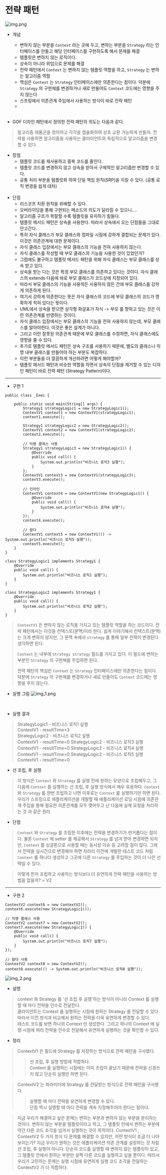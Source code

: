# 전략 패턴
![img.png](img.png)
* 개념
  - 변하지 않는 부분을 `Context` 라는 곳에 두고, 변하는 부분을 `Strategy` 라는 인터페이스를 만들고 해당 인터페이스를 구현하도록 해서 문제를 해결  
  - 템플릿은 변하지 않는 로직이다.  
  - 상속이 아니라 위임으로 문제를 해결  
  - 전략 패턴에서 `Context` 는 변하지 않는 템플릿 역할을 하고, `Strategy` 는 변하는 알고리즘 역할  
  - 핵심은 `Context` 는 `Strategy` 인터페이스에만 의존한다는 점이다. 덕분에 `Strategy` 의 구현체를 변경하거나 새로 만들어도 `Context` 코드에는 영향을 주지 않는다  
  - 스프링에서 의존관계 주입에서 사용하는 방식이 바로 전략 패턴  
  -   
  <br/>

* GOF 디자인 패턴에서 정의한 전략 패턴의 의도는 다음과 같다.
> 알고리즘 제품군을 정의하고 각각을 캡슐화하여 상호 교환 가능하게 만들자. 전략을 사용하면 알고리즘을
사용하는 클라이언트와 독립적으로 알고리즘을 변경할 수 있다.

* 장점  
  - 템플릿 코드를 재사용하고 중복 코드를 줄인다.  
  - 템플릿 코드를 변경하지 않고 상속을 받아서 구체적인 알고리즘만 변경할 수 있다.
  - 공통 처리 부분을 템플릿화 하여 단일 책임 원칙(SRP)을 지킬 수 있다. (공통 로직 변경을 쉽게 대처)  
    <br/>
* 단점  
  - 리스코프 치환 원칙을 위배할 수 있다.  
  - 오버라이딩을 통해 구현되는 메소드의 의도가 달라질 수 있으니....
  - 알고리즘 구조가 복잘할 수록 템플릿을 유지하기 힘들다.
  - 템플릿 메서드 패턴은 상속을 사용한다. 따라서 상속에서 오는 단점들을 그대로 안고간다.  
  - 특히 자식 클래스가 부모 클래스와 컴파일 시점에 강하게 결합되는 문제가 있다. 이것은 의존관계에 대한 문제이다.  
  - 자식 클래스 입장에서는 부모 클래스의 기능을 전혀 사용하지 않는다.  
  - 자식 클래스를 작성할 때 부모 클래스의 기능을 사용한 것이 있었던가?  
  - 그럼에도 불구하고 템플릿 메서드 패턴을 위해 자식 클래스는 부모 클래스를 상속 받고 있다.  
  - 상속을 받는 다는 것은 특정 부모 클래스를 의존하고 있다는 것이다. 자식 클래스의 extends 다음에 바로 부모 클래스가 코드상에 지정되어 있다.  
  - 따라서 부모 클래스의 기능을 사용하든 사용하지 않든 간에 부모 클래스를 강하게 의존하게 된다.  
  - 여기서 강하게 의존한다는 뜻은 자식 클래스의 코드에 부모 클래스의 코드가 명확하게 적혀 있다는 뜻이다.  
  - UML에서 상속을 받으면 삼각형 화살표가 자식 -> 부모 를 향하고 있는 것은 이런 의존관계를 반영하는 것이다.  
  - 자식 클래스 입장에서는 부모 클래스의 기능을 전혀 사용하지 않는데, 부모 클래스를 알아야한다. 이것은 좋은 설계가 아니다.  
  - 그리고 이런 잘못된 의존관계 때문에 부모 클래스를 수정하면, 자식 클래스에도 영향을 줄 수 있다.  
  - 추가로 템플릿 메서드 패턴은 상속 구조를 사용하기 때문에, 별도의 클래스나 익명 내부 클래스를 만들어야 하는 부분도 복잡하다.
  - 이런 부분들을 더 깔끔하게 개선하려면 어떻게 해야할까?  
  - 템플릿 메서드 패턴과 비슷한 역할을 하면서 상속의 단점을 제거할 수 있는 디자인 패턴이 바로 전략 패턴 (Strategy Pattern)이다.


---------------------------------------
* 구현 1
<pre>
<code>public class _Exec {

    public static void main(String[] args) {
        Strategy1 strategyLogic1 = new StrategyLogic1();
        ContextV1 context1 = new ContextV1(strategyLogic1);
        context1.execute();

        Strategy1 strategyLogic2 = new StrategyLogic2();
        ContextV1 context2 = new ContextV1(strategyLogic2);
        context2.execute();

        // 익명 클래스 사용
        Strategy1 strategyLogic3 = new StrategyLogic1() {
            @Override
            public void call() {
                System.out.println("비즈니스 로직3 실행");
            }
        };
        ContextV1 context3 = new ContextV1(strategyLogic3);
        context3.execute();

        // 인라인
        ContextV1 context4 = new ContextV1(new StrategyLogic1() {
            @Override
            public void call() {
                System.out.println("비즈니스 로직4 실행");
            }
        });
        context4.execute();

        // 람다
        ContextV1 context5 = new ContextV1(() -> System.out.println("비즈니스 로직5 실행"));
        context5.execute();
    }
}

class StrategyLogic1 implements Strategy1 {
    @Override
    public void call() {
        System.out.println("비즈니스 로직1 실행");
    }
}

class StrategyLogic2 implements Strategy1 {
    @Override
    public void call() {
        System.out.println("비즈니스 로직2 실행");
    }
}</code>
</pre>
> `ContextV1` 은 변하지 않는 로직을 가지고 있는 템플릿 역할을 하는 코드이다. 전략 패턴에서는 이것을 컨텍스트(문맥)이라 한다.
쉽게 이야기해서 컨텍스트(문맥)는 크게 변하지 않지만, 그 문맥 속에서 `strategy` 를 통해 일부 전략이 변경된다 생각하면 된다.
>
> `Context` 는 내부에 `Strategy strategy` 필드를 가지고 있다. 이 필드에 변하는 부분인 `Strategy` 의 구현체를 주입하면 된다.  
>  
> 전략 패턴의 핵심은 `Context` 는 `Strategy` 인터페이스에만 의존한다는 점이다. 덕분에 `Strategy` 의 구현체를 변경하거나 새로 만들어도 `Context` 코드에는 영향을 주지 않는다.

* 실행 그림
![img_1.png](img_1.png)

<br/>

* 실행 결과
> StrategyLogic1 - 비즈니스 로직1 실행  
> ContextV1 - resultTime=3  
> StrategyLogic2 - 비즈니스 로직2 실행  
> ContextV1 - resultTime=0
> StrategyLogic2 - 비즈니스 로직3 실행  
> ContextV1 - resultTime=0
> StrategyLogic2 - 비즈니스 로직4 실행  
> ContextV1 - resultTime=0
> StrategyLogic2 - 비즈니스 로직5 실행  
> ContextV1 - resultTime=0

* 선 조립, 후 실행  
> 이 방식은 `Context` 와 `Strategy` 를 실행 전에 원하는 모양으로 조립해두고, 그 다음에 `Context` 를 실행하는 선 조립, 후 실행 방식에서 매우 유용하다.
`Context` 와 `Strategy` 를 한번 조립하고 나면 이후로는 `Context` 를 실행하기만 하면 된다. 우리가 스프링으로 애플리케이션을 개발할 때 애플리케이션 로딩 시점에 의존관계 주입을 통해 필요한 의존관계를 모두 맺어두고 난 다음에 실제 요청을 처리하는 것 과 같은 원리  

* 단점 
> `Context` 와 `Strategy` 를 조립한 이후에는 전략을 변경하기가 번거롭다는 점이다. 물론 `Context` 에 setter 를 제공해서 `Strategy` 를 넘겨 받아 변경하면 되지만, `Context` 를 싱글톤으로 사용할 때는 동시성 이슈 등 고려할 점이 많다. 그래서 전략을 실시간으로 변경해야 하면 차라리 이전에 개발한 테스트 코드 처럼 `Context` 를 하나더 생성하고 그곳에 다른 `Strategy` 를 주입하는 것이 더 나은 선택일 수 있다.
 
> 이렇게 먼저 조립하고 사용하는 방식보다 더 유연하게 전략 패턴을 사용하는 방법을 없을까? = V2

-----
* 구현 2
<pre>
<code>ContextV2 context6 = new ContextV2();
context6.execute(new StrategyLogic1());

// 익명 클래스 사용
ContextV2 context7 = new ContextV2();
context7.execute(new StrategyLogic1() {
    @Override
    public void call() {
        System.out.println("비즈니스 로직7 실행");
    }
});

// 람다 사용
ContextV2 context8 = new ContextV2();
context8.execute(() -> System.out.println("비즈니스 로직8 실행"));</code>
</pre>

![img_2.png](img_2.png)

* 설명
> context 와 Strategy 를 '선 조립 후 실행'하는 방식이 아니라 Context 를 실행할 때 마다 전략을 인수로 전달한다.  
> 클라이언트는 Context 를 실행하는 시점에 원하는 Strategy 를 전달할 수 있다. 따라서 이전 방식과 비교해서 원하는 전략을 더욱 유연하게 변경할 수 있다.  
> 테스트 코드를 보면 하나의 Context 만 생성한다. 그리고 하나의 Context 에 실행 시점에 여러 전략을 인수로 전달해서 유연하게 실행하는 것을 확인할 수 있다.  

* 정리
> ContextV1 은 필드에 Strategy 를 저장하는 방식으로 전략 패턴을 구사했다. 
>> 선 조립, 후 실행 방법에 적합하다.  
>> Context 를 실행하는 시점에는 이미 조립이 끝났기 때문에 전략을 신경쓰지 않고 단순히 실행만 하면 된다.  

> ContextV2 는 파라미터에 Strategy 를 전달받는 방식으로 전략 패턴을 구사했다.  
>> 실행할 때 마다 전략을 유연하게 변경할 수 있다.  
>> 단점 역시 실행할 때 마다 전략을 계속 지정해주어야 한다는 점이다.

> 지금 우리가 해결하고 싶은 문제는 변하는 부분과 변하지 않는 부분을 분리하는 것이다.
변하지 않는 부분을 템플릿이라고 하고, 그 템플릿 안에서 변하는 부분에 약간 다른 코드 조각을 넘겨서 실행하는 것이 목적이다.
ContextV1 , ContextV2 두 가지 방식 다 문제를 해결할 수 있지만, 어떤 방식이 조금 더 나아 보이는가? 지금 우리가 원하는 것은 애플리케이션 의존 관계를 설정하는 것 처럼 선 조립, 후 실행이 아니다. 단순히 코드를 실행할 때 변하지 않는 템플릿이 있고, 그 템플릿 안에서 원하는 부분만 살짝 다른 코드를 실행하고 싶을 뿐이다.
따라서 우리가 고민하는 문제는 실행 시점에 유연하게 실행 코드 조각을 전달하는 ContextV2 가 더 적합하다.